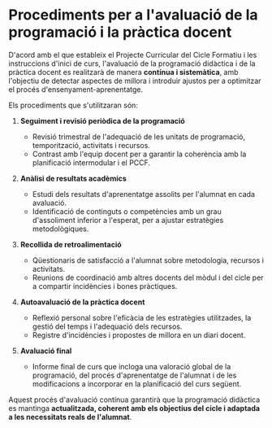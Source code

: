 # Procediments per a l'avaluació de la programació i la pràctica docent

<!-- 

En este apartat es concretarà la manera com el docent o docents responsables de la programació avaluaran tant la seua pròpia actuació com la programació realitzada. Això sempre dins del marc acordat en el punt 2.3.1.14 del PCCF.
-->

D'acord amb el que estableix el Projecte Curricular del Cicle Formatiu i les instruccions d'inici de curs, l'avaluació de la programació didàctica i de la pràctica docent es realitzarà de manera **contínua i sistemàtica**, amb l'objectiu de detectar aspectes de millora i introduir ajustos per a optimitzar el procés d'ensenyament-aprenentatge.

Els procediments que s'utilitzaran són:

1. **Seguiment i revisió periòdica de la programació**

      * Revisió trimestral de l'adequació de les unitats de programació, temporització, activitats i recursos.
      * Contrast amb l'equip docent per a garantir la coherència amb la planificació intermodular i el PCCF.

2. **Anàlisi de resultats acadèmics**

      * Estudi dels resultats d'aprenentatge assolits per l'alumnat en cada avaluació.
      * Identificació de continguts o competències amb un grau d'assoliment inferior a l'esperat, per a ajustar estratègies metodològiques.

3. **Recollida de retroalimentació**

      * Qüestionaris de satisfacció a l'alumnat sobre metodologia, recursos i activitats.
      * Reunions de coordinació amb altres docents del mòdul i del cicle per a compartir incidències i bones pràctiques.

4. **Autoavaluació de la pràctica docent**

      * Reflexió personal sobre l'eficàcia de les estratègies utilitzades, la gestió del temps i l'adequació dels recursos.
      * Registre d'incidències i propostes de millora en un diari docent.

5. **Avaluació final**

      * Informe final de curs que incloga una valoració global de la programació, del procés d'aprenentatge de l'alumnat i de les modificacions a incorporar en la planificació del curs següent.

Aquest procés d'avaluació contínua garantirà que la programació didàctica es mantinga **actualitzada, coherent amb els objectius del cicle i adaptada a les necessitats reals de l'alumnat**.